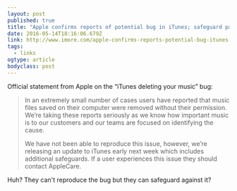 ```yaml
---
layout: post 
published: true
title: "Apple confirms reports of potential bug in iTunes; safeguard patch expected next week" 
date: 2016-05-14T18:16:06.679Z 
link: http://www.imore.com/apple-confirms-reports-potential-bug-itunes-safeguard-patch-expected-next-week 
tags:
  - links
ogtype: article 
bodyclass: post 
---
```


Official statement from Apple on the “iTunes deleting your music” bug:

> In an extremely small number of cases users have reported that music files saved on their computer were removed without their permission. We’re taking these reports seriously as we know how important music is to our customers and our teams are focused on identifying the cause. 
> 
> We have not been able to reproduce this issue, however, we’re releasing an update to iTunes early next week which includes additional safeguards. If a user experiences this issue they should contact AppleCare.

Huh? They can't reproduce the bug but they can safeguard against it?

